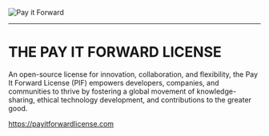 ![Pay it Forward](https://payitforwardlicense.com/appicon.png "Pay it Forward")

---

# THE PAY IT FORWARD LICENSE

An open-source license for innovation, collaboration, and flexibility, the Pay It Forward License (PIF) empowers developers, companies, and communities to thrive by fostering a global movement of knowledge-sharing, ethical technology development, and contributions to the greater good.

https://payitforwardlicense.com
